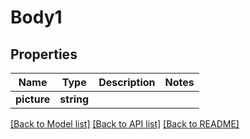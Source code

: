 # Body1

## Properties
Name | Type | Description | Notes
------------ | ------------- | ------------- | -------------
**picture** | **string** |  | 

[[Back to Model list]](../../README.md#documentation-for-models) [[Back to API list]](../../README.md#documentation-for-api-endpoints) [[Back to README]](../../README.md)

